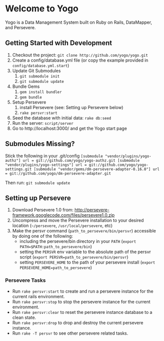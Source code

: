 # Welcome to Yogo

Yogo is a Data Management System built on Ruby on Rails, DataMapper, and Persevere.

## Getting Started with Development

1. Checkout the project: `git clone http://github.com/yogo/yogo.git`
2. Create a config/database.yml file (or copy the example provided in `config/database.yml.start`)
3. Update Git Submodules
    1. `git submodule init`
    2. `git submodule update`
4. Bundle Gems
    1. `gem install bundler`
    2. `gem bundle`
5. Setup Persevere 
    1. install Persevere (see: Setting up Persevere below)
    2. `rake persvr:start`
6. Seed the database with initial data: `rake db:seed`
7. Run the server: `script/server`
8. Go to http://localhost:3000/ and get the Yogo start page

## Submodules Missing?

Stick the following in your .git/config 
``
[submodule "vendor/plugins/yogo-authz"]
       url = git://github.com/yogo/yogo-authz.git
[submodule "vendor/plugins/yogo-settings"]
       url = git://github.com/yogo/yogo-settings.git
[submodule "vendor/gems/dm-persevere-adapter-0.16.0"]
       url = git://github.com/yogo/dm-persevere-adapter.git
``

Then run: `git submodule update`

## Setting up Persevere

1. Download Persevere 1.0 from: http://persevere-framework.googlecode.com/files/persevere1.0.zip
2. Uncompress and move the Persevere installation to your desired location (`~/persevere`, `/usr/local/persevere`, etc)
3. Make the persvr command (`path_to_persevere/bin/persvr`) accessible by doing one of the following:
    - including the persevere/bin directory in your `PATH` (`export PATH=$PATH:path_to_persevere/bin`)
    - setting the `PERSVR` env variable to the absolute path of the persvr script (`export PERSVR=path_to_persevere/bin/persvr`)
    - setting `PERSEVERE_HOME` to the path of your persevere install (`export PERSEVERE_HOME=path_to_persevere`)

### Persevere Tasks
- Run `rake persvr:start` to create and run a persevere instance for the current rails environment.
- Run `rake persvr:stop` to stop the persevere instance for the current environment.
- Run `rake persvr:clear` to reset the persevere instance database to a clean state.
- Run `rake persvr:drop` to drop and destroy the current persevere instance.
- Run `rake -T persvr` to see other persevere related tasks.




